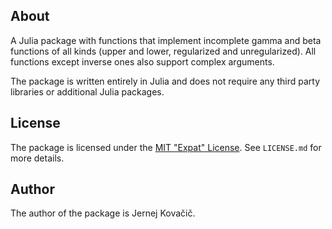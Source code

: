 About
-----

A Julia package with functions that implement incomplete gamma and beta functions
of all kinds (upper and lower, regularized and unregularized). All functions except
inverse ones also support complex arguments.

The package is written entirely in Julia and does not require any third party libraries
or additional Julia packages.

License
-------

The package is licensed under the
[MIT "Expat" License](https://opensource.org/licenses/MIT).
See `LICENSE.md` for more details.

Author
------

The author of the package is Jernej Kova&#x010d;i&#x010d;.
